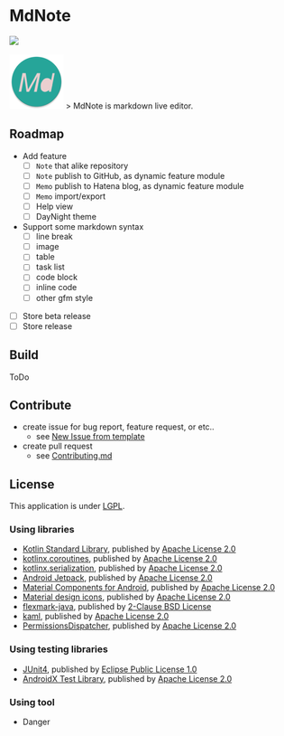 # MdNote
![](https://github.com/MeilCli/MdNote/workflows/Android%20CI/badge.svg)

![](app/src/main/res/mipmap-xhdpi/ic_launcher_round.png) > MdNote is markdown live editor.

## Roadmap
- Add feature 
  - [ ] `Note` that alike repository
  - [ ] `Note` publish to GitHub, as dynamic feature module
  - [ ] `Memo` publish to Hatena blog, as dynamic feature module
  - [ ] `Memo` import/export
  - [ ] Help view
  - [ ] DayNight theme
- Support some markdown syntax
  - [ ] line break
  - [ ] image
  - [ ] table
  - [ ] task list
  - [ ] code block
  - [ ] inline code
  - [ ] other gfm style
- [ ] Store beta release
- [ ] Store release

## Build
ToDo

## Contribute
- create issue for bug report, feature request, or etc..
  - see [New Issue from template](https://github.com/MeilCli/MdNote/issues/new/choose)
- create pull request
  - see [Contributing.md](.github/CONTRIBUTING.md)

## License
This application is under [LGPL](LICENSE).

### Using libraries
- [Kotlin Standard Library](https://github.com/JetBrains/kotlin/tree/master/libraries/stdlib), published by [Apache License 2.0](https://github.com/JetBrains/kotlin/blob/master/license/LICENSE.txt)
- [kotlinx.coroutines](https://github.com/Kotlin/kotlinx.coroutines), published by [Apache License 2.0](https://github.com/Kotlin/kotlinx.coroutines/blob/master/LICENSE.txt)
- [kotlinx.serialization](https://github.com/Kotlin/kotlinx.serialization), published by [Apache License 2.0](https://github.com/Kotlin/kotlinx.serialization/blob/master/LICENSE.txt)
- [Android Jetpack](https://github.com/aosp-mirror/platform_frameworks_support), published by [Apache License 2.0](https://github.com/aosp-mirror/platform_frameworks_support/blob/androidx-master-dev/LICENSE.txt)
- [Material Components for Android](https://github.com/material-components/material-components-android), published by [Apache License 2.0](https://github.com/material-components/material-components-android/blob/master/LICENSE)
- [Material design icons](https://github.com/google/material-design-icons), published by [Apache License 2.0](https://github.com/google/material-design-icons/blob/master/LICENSE)
- [flexmark-java](https://github.com/vsch/flexmark-java), published by [2-Clause BSD License](https://github.com/vsch/flexmark-java/blob/master/LICENSE.txt)
- [kaml](https://github.com/charleskorn/kaml), published by [Apache License 2.0](https://github.com/charleskorn/kaml/blob/master/LICENSE)
- [PermissionsDispatcher](https://github.com/permissions-dispatcher/PermissionsDispatcher), published by [Apache License 2.0](https://github.com/permissions-dispatcher/PermissionsDispatcher/blob/master/LICENSE)

### Using testing libraries
- [JUnit4](https://github.com/junit-team/junit4), published by [Eclipse Public License 1.0](https://github.com/junit-team/junit4/blob/master/LICENSE-junit.txt)
- [AndroidX Test Library](https://github.com/android/android-test), published by [Apache License 2.0](https://github.com/android/android-test/blob/master/LICENSE)

### Using tool
- Danger
